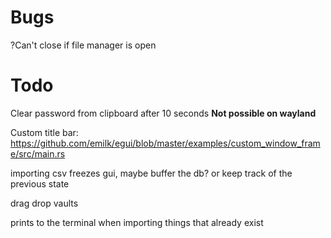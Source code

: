 # Bugs
?Can't close if file manager is open

# Todo
Clear password from clipboard after 10 seconds **Not possible on wayland**

Custom title bar:
https://github.com/emilk/egui/blob/master/examples/custom_window_frame/src/main.rs

importing csv freezes gui, maybe buffer the db? or keep track of the previous state

drag drop vaults

prints to the terminal when importing things that already exist